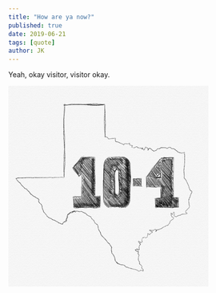 ```yaml
---
title: "How are ya now?"
published: true
date: 2019-06-21
tags: [quote]
author: JK
---
```




Yeah, okay visitor, visitor okay.  


![Texas sized 10-4](/assets/img/texas-sized-10-4.png)

